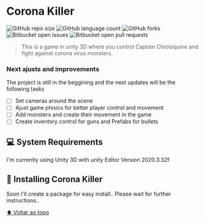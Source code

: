 # Corona Killer

<!---Esses são exemplos. Veja https://shields.io para outras pessoas ou para personalizar este conjunto de escudos. Você pode querer incluir dependências, status do projeto e informações de licença aqui--->

![GitHub repo size](https://img.shields.io/github/repo-size/iuricode/README-template?style=for-the-badge)
![GitHub language count](https://img.shields.io/github/languages/count/iuricode/README-template?style=for-the-badge)
![GitHub forks](https://img.shields.io/github/forks/iuricode/README-template?style=for-the-badge)
![Bitbucket open issues](https://img.shields.io/bitbucket/issues/iuricode/README-template?style=for-the-badge)
![Bitbucket open pull requests](https://img.shields.io/bitbucket/pr-raw/iuricode/README-template?style=for-the-badge)



> This is a game in unity 3D where you control Captain Chroloquine and fight against corona virus monsters.

### Next ajusts and improvements

The project is still in the beggining and the next updates will be the following tasks

- [ ] Set cameras around the scene
- [ ] Ajust game phisics for better player control and movement
- [ ] Add monsters and create their movement in the game
- [ ] Create inventory control for guns and Prefabs for bullets

## 💻 System Requirements

I'm currently using Unity 3D with unity Editor Version 2020.3.32f

## 🚀 Installing Corona Killer

Soon I'll create a package for easy install.. 
Please wait for further instructions..

[⬆ Voltar ao topo](#Corona)<br>
